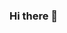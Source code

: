 ### Hi there 👋

<!--
**Cybergirl273/Cybergirl273** is a ✨ _special_ ✨ repository because its `README.md` (this file) appears on your GitHub profile.


Repository

A brief description of what this project does and who it's for


# Hi, I'm Theresa! 👋

i am a Frontend Web developer and i'm also into cybersecurity
👩‍💻 I'm currently working on...

🧠 I'm currently learning HTML CSS JAVASCRIPT
⚡️ Fun fact stop saying tomorrow do it today


## Lessons Learned

What did you learn while building this project? What challenges did you face and how did you overcome them?


## Demo

Insert gif or link to demo

